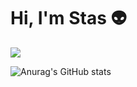 # Hi, I'm Stas 👽 

<img src="https://gpvc.arturio.dev/stasadance"/>

![Anurag's GitHub stats](https://github-readme-stats.vercel.app/api?username=stasadance&show_icons=true&theme=gotham&include_all_commits=true&count_private=true)
